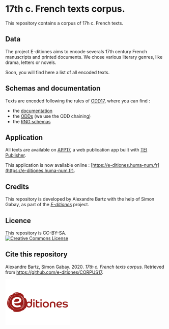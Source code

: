 # 17th c. French texts corpus.

This repository contains a corpus of 17h c. French texts.

## Data

The project E-ditiones aims to encode severals 17th century French manuscripts and printed documents. We chose various literary genres, like drama, letters or novels.

Soon, you will find here a list of all encoded texts.

## Schemas and documentation

Texts are encoded following the rules of [ODD17](https://github.com/e-ditiones/ODD17), where you can find :

* the [documentation](https://github.com/e-ditiones/ODD17/tree/master/Documentation)
* the [ODDs](https://github.com/e-ditiones/ODD17/tree/master/ODDs) (we use the ODD chaining)
* the [RNG schemas](https://github.com/e-ditiones/ODD17/tree/master/schemas)

## Application

All texts are available on [APP17](https://github.com/e-ditiones/APP17), a web publication app built with [TEI Publisher](https://teipublisher.com/index.html).

This application is now available online : [https://e-ditiones.huma-num.fr](https://e-ditiones.huma-num.fr).

## Credits

This repository is developed by Alexandre Bartz with the help of Simon Gabay, as part of the [_E-ditiones_](https://github.com/e-ditiones) project.

## Licence

This repository is CC-BY-SA.
<br/>
<a rel="license" href="https://creativecommons.org/licenses/by-sa/2.0"><img alt="Creative Commons License" src="https://i.creativecommons.org/l/by-sa/2.0/88x31.png" /></a>

## Cite this repository

Alexandre Bartz, Simon Gabay. 2020. _17th c. French texts corpus._ Retrieved from https://github.com/e-ditiones/CORPUS17.

<img src="images/logo_e-ditiones.png" width="40%">